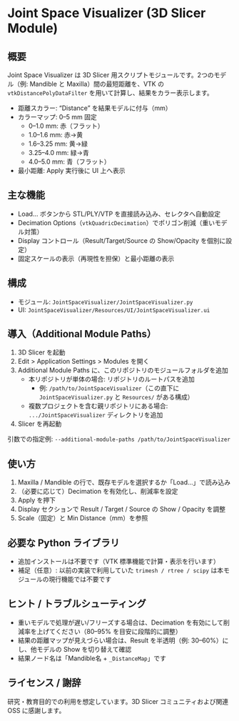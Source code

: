 # Joint Space Visualizer (3D Slicer Module)

## 概要

Joint Space Visualizer は 3D Slicer 用スクリプトモジュールです。2つのモデル（例: Mandible と Maxilla）間の最短距離を、VTK の `vtkDistancePolyDataFilter` を用いて計算し、結果をカラー表示します。

- 距離スカラー: “Distance” を結果モデルに付与（mm）
- カラーマップ: 0–5 mm 固定
  - 0–1.0 mm: 赤（フラット）
  - 1.0–1.6 mm: 赤→黄
  - 1.6–3.25 mm: 黄→緑
  - 3.25–4.0 mm: 緑→青
  - 4.0–5.0 mm: 青（フラット）
- 最小距離: Apply 実行後に UI 上へ表示

## 主な機能

- Load… ボタンから STL/PLY/VTP を直接読み込み、セレクタへ自動設定
- Decimation Options（`vtkQuadricDecimation`）でポリゴン削減（重いモデル対策）
- Display コントロール（Result/Target/Source の Show/Opacity を個別に設定）
- 固定スケールの表示（再現性を担保）と最小距離の表示

## 構成

- モジュール: `JointSpaceVisualizer/JointSpaceVisualizer.py`
- UI: `JointSpaceVisualizer/Resources/UI/JointSpaceVisualizer.ui`

## 導入（Additional Module Paths）

1. 3D Slicer を起動
2. Edit > Application Settings > Modules を開く
3. Additional Module Paths に、このリポジトリのモジュールフォルダを追加
   - 本リポジトリが単体の場合: リポジトリのルートパスを追加
     - 例: `/path/to/JointSpaceVisualizer`（この直下に `JointSpaceVisualizer.py` と `Resources/` がある構成）
   - 複数プロジェクトを含む親リポジトリにある場合: `.../JointSpaceVisualizer` ディレクトリを追加
4. Slicer を再起動

引数での指定例: `--additional-module-paths /path/to/JointSpaceVisualizer`

## 使い方

1. Maxilla / Mandible の行で、既存モデルを選択するか「Load…」で読み込み
2. （必要に応じて）Decimation を有効化し、削減率を設定
3. Apply を押下
4. Display セクションで Result / Target / Source の Show / Opacity を調整
5. Scale（固定）と Min Distance（mm）を参照

## 必要な Python ライブラリ

- 追加インストールは不要です（VTK 標準機能で計算・表示を行います）
- 補足（任意）: 以前の実装で利用していた `trimesh / rtree / scipy` は本モジュールの現行機能では不要です

## ヒント / トラブルシューティング

- 重いモデルで処理が遅い/フリーズする場合は、Decimation を有効にして削減率を上げてください（80–95% を目安に段階的に調整）
- 結果の距離マップが見えづらい場合は、Result を半透明（例: 30–60%）にし、他モデルの Show を切り替えて確認
- 結果ノード名は「Mandible名 + `_DistanceMap`」です

## ライセンス / 謝辞

研究・教育目的での利用を想定しています。3D Slicer コミュニティおよび関連 OSS に感謝します。

